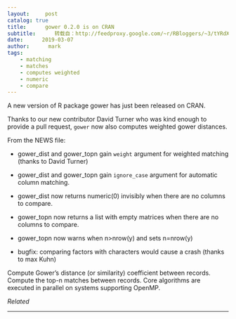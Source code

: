 ```yaml
---
layout:     post
catalog: true
title:      gower 0.2.0 is on CRAN
subtitle:      转载自：http://feedproxy.google.com/~r/RBloggers/~3/tYRdXp2QtB4/
date:      2019-03-07
author:      mark
tags:
    - matching
    - matches
    - computes weighted
    - numeric
    - compare
---
```







A new version of R package gower has just been released on CRAN.

Thanks to our new contributor David Turner who was kind enough to provide a pull request, `gower` now also computes weighted gower distances.

From the NEWS file:

- gower_dist and gower_topn gain `weight` argument for weighted matching (thanks to David Turner)

- gower_dist and gower_topn gain `ignore_case` argument for automatic column matching.

- gower_dist now returns numeric(0) invisibly when there are no columns to compare.

- gower_topn now returns a list with empty matrices when there are no columns to compare.

- gower_topn now warns when n>nrow(y) and sets n=nrow(y)

- bugfix: comparing factors with characters would cause a crash (thanks to max Kuhn)


Compute Gower’s distance (or similarity) coefficient between records. Compute the top-n matches between records. Core algorithms are executed in parallel on systems supporting OpenMP.


*Related*








---
